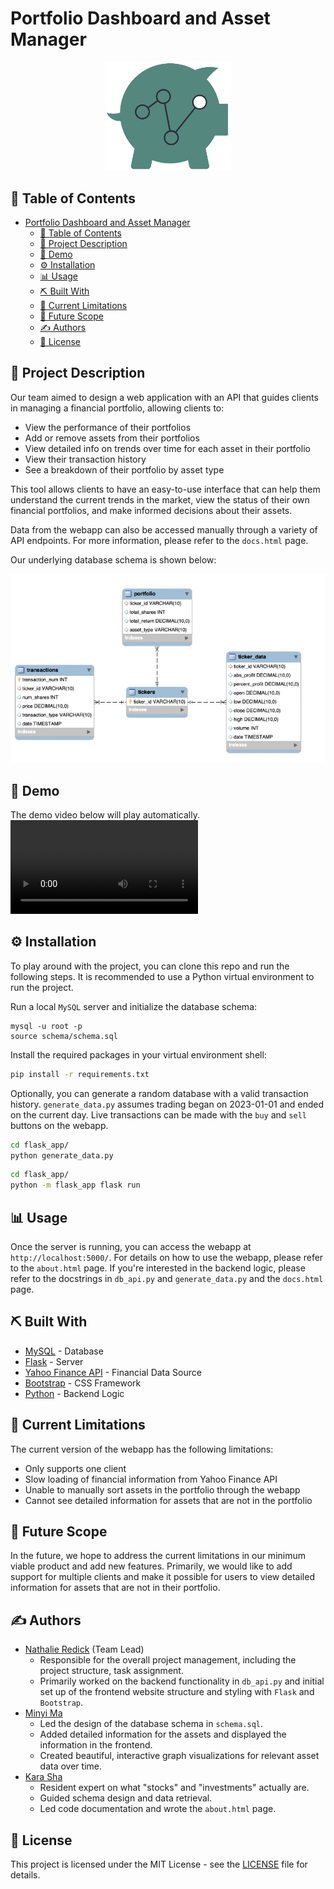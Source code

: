 # Portfolio Dashboard and Asset Manager

<!-- add a centered image -->
<p align="center">
  <img src="flask_app/static/images/logo.png" alt="Logo" width="200">
</p>

## 📝 Table of Contents

- [Portfolio Dashboard and Asset Manager](#portfolio-dashboard-and-asset-manager)
  - [📝 Table of Contents](#-table-of-contents)
  - [🧐 Project Description ](#-project-description-)
  - [📸 Demo ](#-demo-)
  - [⚙️ Installation](#️-installation)
  - [📊 Usage ](#-usage-)
  - [⛏️ Built With ](#️-built-with-)
  - [🪫 Current Limitations ](#-current-limitations-)
  - [🚀 Future Scope ](#-future-scope-)
  - [✍️ Authors ](#️-authors-)
  - [📃 License](#-license)

## 🧐 Project Description <a name = "description"></a>

Our team aimed to design a web application with an API that guides clients in managing a financial portfolio, allowing clients to:

-   View the performance of their portfolios
-   Add or remove assets from their portfolios
-   View detailed info on trends over time for each asset in their portfolio
-   View their transaction history
-   See a breakdown of their portfolio by asset type

This tool allows clients to have an easy-to-use interface that can help them understand the current trends in the market, view the status of their own financial portfolios, and make informed decisions about their assets.

Data from the webapp can also be accessed manually through a variety of API endpoints. For more information, please refer to the `docs.html` page.

Our underlying database schema is shown below:

![Image showing the database structure.](flask_app/static/images/schema.png 'Database Structure')

## 📸 Demo <a name = "demo"></a>

<!-- ![Image showing the homepage.](flask_app/static/images/assets_table.png 'Homepage')
![Image showing the interactive charts.](flask_app/static/images/charts.png 'Charts')
![Image showing the asset breakdown pie chart.](flask_app/static/images/assets_pie.png 'Pie Chart')
![Image showing the transactions page.](flask_app/static/images/transactions.png 'Transactions') -->

<!-- <video width="auto" height="auto" controls>
  <source src="flask_app/static/images/demo.mov" type="video/mp4">
</video> -->
The demo video below will play automatically.
![Video showing the webapp in action.](flask_app/static/images/demo.mov 'Demo')

## ⚙️ Installation

To play around with the project, you can clone this repo and run the following steps. It is recommended to use a Python virtual environment to run the project.

Run a local `MySQL` server and initialize the database schema:

```mysql
mysql -u root -p
source schema/schema.sql
```

Install the required packages in your virtual environment shell:

```bash
pip install -r requirements.txt
```

Optionally, you can generate a random database with a valid transaction history. `generate_data.py` assumes trading began on 2023-01-01 and ended on the current day. Live transactions can be made with the `buy` and `sell` buttons on the webapp.

```bash
cd flask_app/
python generate_data.py
```

```bash
cd flask_app/
python -m flask_app flask run
```

## 📊 Usage <a name="usage"></a>

Once the server is running, you can access the webapp at `http://localhost:5000/`. For details on how to use the webapp, please refer to the `about.html` page. If you're interested in the backend logic, please refer to the docstrings in `db_api.py` and `generate_data.py` and the `docs.html` page.

## ⛏️ Built With <a name = "tech_stack"></a>

-   [MySQL](https://www.mysql.com/) - Database
-   [Flask](https://flask.palletsprojects.com/en/2.3.x/) - Server
-   [Yahoo Finance API](https://finance.yahoo.com/) - Financial Data Source
-   [Bootstrap](https://getbootstrap.com/) - CSS Framework
-   [Python](https://www.python.org/) - Backend Logic

## 🪫 Current Limitations <a name = "limitations"></a>

The current version of the webapp has the following limitations:

-   Only supports one client
-   Slow loading of financial information from Yahoo Finance API
-   Unable to manually sort assets in the portfolio through the webapp
-   Cannot see detailed information for assets that are not in the portfolio

## 🚀 Future Scope <a name = "future_scope"></a>

In the future, we hope to address the current limitations in our minimum viable product and add new features. Primarily, we would like to add support for multiple clients and make it possible for users to view detailed information for assets that are not in their portfolio.

## ✍️ Authors <a name = "authors"></a>

-   [Nathalie Redick](https://github.com/nredick) (Team Lead)
    -   Responsible for the overall project management, including the project structure, task assignment.
    -   Primarily worked on the backend functionality in `db_api.py` and initial set up of the frontend website structure and styling with `Flask` and `Bootstrap`.
-   [Minyi Ma](https://github.com/Monicalr0)
    -   Led the design of the database schema in `schema.sql`.
    -   Added detailed information for the assets and displayed the information in the frontend.
    -   Created beautiful, interactive graph visualizations for relevant asset data over time.
-   [Kara Sha](www.linkedin.com/in/kara-sha)
    -   Resident expert on what "stocks" and "investments" actually are.
    -   Guided schema design and data retrieval.
    -   Led code documentation and wrote the `about.html` page.

## 📃 License

This project is licensed under the MIT License - see the [LICENSE](LICENSE) file for details.
